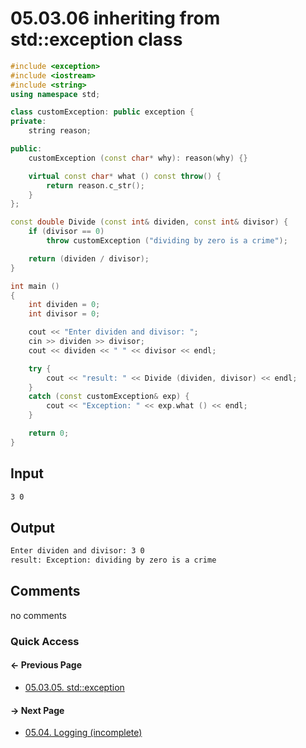 # 05.03.06 inheriting from std::exception class

```cxx
#include <exception>
#include <iostream>
#include <string>
using namespace std;

class customException: public exception {
private:
    string reason;

public:
    customException (const char* why): reason(why) {}

    virtual const char* what () const throw() {
        return reason.c_str();
    }
};

const double Divide (const int& dividen, const int& divisor) {
    if (divisor == 0)
        throw customException ("dividing by zero is a crime");

    return (dividen / divisor);
}

int main ()
{
    int dividen = 0;
    int divisor = 0;

    cout << "Enter dividen and divisor: ";
    cin >> dividen >> divisor;
    cout << dividen << " " << divisor << endl;

    try {
        cout << "result: " << Divide (dividen, divisor) << endl;
    }
    catch (const customException& exp) {
        cout << "Exception: " << exp.what () << endl;
    }

    return 0;
}
```

## Input

```txt
3 0
```

## Output

```txt
Enter dividen and divisor: 3 0
result: Exception: dividing by zero is a crime
```

## Comments

no comments

### Quick Access

<div class="previous_page pagination">

#### &#8592; Previous Page

* [05.03.05. std::exception](./../../05.advanced/03.exception/05.exception.md)

</div>
<div class="next_page pagination">

#### &#8594; Next Page

* [05.04. Logging &lpar;incomplete&rpar;](./../../05.advanced/04.logging/README.md)

</div>
